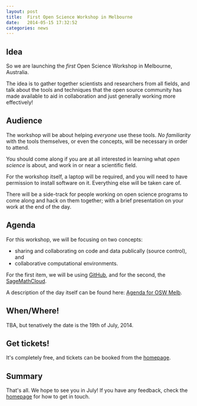 ```yaml
---
layout: post
title:  First Open Science Workshop in Melbourne
date:   2014-05-15 17:32:52
categories: news
---
```


## Idea

So we are launching the *first* Open Science Workshop in Melbourne, Australia.

The idea is to gather together scientists and researchers from all fields, and
talk about the tools and techniques that the open source community has made
available to aid in collaboration and just generally working more effectively!


## Audience

The workshop will be about helping _everyone_ use these tools. *No familiarity*
with the tools themselves, or even the concepts, will be necessary in order to
attend.

You should come along if you are at all interested in learning what _open
science_ is about, and work in or near a scientific field.

For the workshop itself, a laptop will be required, and you will need to have
permission to install software on it. Everything else will be taken care of.

There will be a side-track for people working on open science programs to come
along and hack on them together; with a brief presentation on your work at the
end of the day.


## Agenda

For this workshop, we will be focusing on two concepts:

  * sharing and collaborating on code and data publically (source control), and
  * collaborative computational environments.

For the first item, we will be using [GitHub](https://github.com), and for the
second, the [SageMathCloud](http://sagemathcloud.com).

A description of the day itself can be found here: [Agenda for OSW
Melb](https://github.com/OpenScienceWorkshops/osw-material/wiki/Agenda-for-1-day-workshop).


## When/Where!

TBA, but tenatively the date is the 19th of July, 2014.


## Get tickets!

It's completely free, and tickets can be booked from the [homepage](/).


## Summary

That's all. We hope to see you in July! If you have any feedback, check the
[homepage](/) for how to get in touch.
